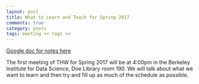 ```yaml
---
layout: post
title: What to Learn and Teach for Spring 2017
comments: true
category: posts
tags: meeting <+ tags +>
---
```


[Google doc for notes here](https://docs.google.com/document/d/1UQZiTN_RrRGxcYWrf11lBzw7AjdwLVOmuEzPKCDStPk/edit?usp=sharing)

The first meeting of THW for Spring 2017 will be at 4:00pm in the Berkeley Institute for Data Science, Doe Library room 190. We will talk about what we want to learn and then try and fill up as much of the schedule as possible. 
